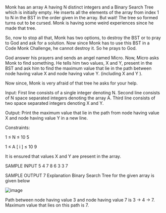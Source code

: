 Monk has an array A having N distinct integers and a Binary Search Tree which is initially empty. He inserts all the elements of the array from index 1 to N in the BST in the order given in the array. But wait! The tree so formed turns out to be cursed. Monk is having some weird experiences since he made that tree.

So, now to stop all that, Monk has two options, to destroy the BST or to pray to God and ask for a solution. Now since Monk has to use this BST in a Code Monk Challenge, he cannot destroy it. So he prays to God.

God answer his prayers and sends an angel named Micro. Now, Micro asks Monk to find something. He tells him two values, X and Y, present in the BST and ask him to find the maximum value that lie in the path between node having value X and node having value Y. (including X and Y ).

Now since, Monk is very afraid of that tree he asks for your help.

Input:
First line consists of a single integer denoting N.
Second line consists of N space separated integers denoting the array A.
Third line consists of two space separated integers denoting X and Y.

Output:
Print the maximum value that lie in the path from node having value X and node having value Y in a new line.

Constraints:

1
≤
N
≤
10
5


1
≤
A
[
i
]
≤
10
9
 
It is ensured that values X and Y are present in the array.

SAMPLE INPUT 
5
4 7 8 6 3
3 7

SAMPLE OUTPUT 
7
Explanation
Binary Search Tree for the given array is given below

![image](https://he-s3.s3.amazonaws.com/media/uploads/3ccfb6b.png)

Path between node having value 3 and node having value 7 is 3 -> 4 -> 7. Maximum value that lies on this path is 7.